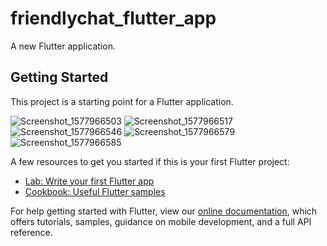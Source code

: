 # friendlychat_flutter_app

A new Flutter application.

## Getting Started

This project is a starting point for a Flutter application.

![Screenshot_1577966503](https://user-images.githubusercontent.com/59046993/71668071-88623e80-2d8d-11ea-8a2b-20a16a335ee3.png)
![Screenshot_1577966517](https://user-images.githubusercontent.com/59046993/71668073-88623e80-2d8d-11ea-904b-83d241f98690.png)
![Screenshot_1577966546](https://user-images.githubusercontent.com/59046993/71668074-88fad500-2d8d-11ea-9220-ef4246097a15.png)
![Screenshot_1577966579](https://user-images.githubusercontent.com/59046993/71668075-89936b80-2d8d-11ea-9718-5c0ad94183a4.png)
![Screenshot_1577966585](https://user-images.githubusercontent.com/59046993/71668077-89936b80-2d8d-11ea-9822-392e733a51e3.png)


A few resources to get you started if this is your first Flutter project:

- [Lab: Write your first Flutter app](https://flutter.dev/docs/get-started/codelab)
- [Cookbook: Useful Flutter samples](https://flutter.dev/docs/cookbook)

For help getting started with Flutter, view our
[online documentation](https://flutter.dev/docs), which offers tutorials,
samples, guidance on mobile development, and a full API reference.
